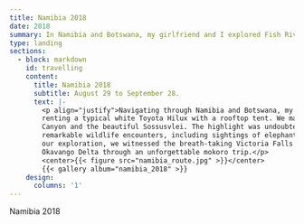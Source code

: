 ```yaml
---
title: Namibia 2018
date: 2018
summary: In Namibia and Botswana, my girlfriend and I explored Fish River Canyon, Sossusvlei, and Etosha National Park, marveled at Victoria Falls, and enjoyed a mokoro trip in the Okavango Delta.
type: landing
sections:
  - block: markdown
    id: travelling
    content:
      title: Namibia 2018
      subtitle: August 29 to September 28.
      text: |-
        <p align="justify">Navigating through Namibia and Botswana, my girlfriend and I kicked off our journey in Windhoek, 
        renting a typical white Toyota Hilux with a rooftop tent. We made stops at the stunning landscapes of Fish River 
        Canyon and the beautiful Sossusvlei. The highlight was undoubtedly Etosha National Park, where we were treated to 
        remarkable wildlife encounters, including sightings of elephants, rhinos, giraffes, leopards, and lions. Continuing 
        our exploration, we witnessed the breath-taking Victoria Falls before delving into the peaceful ambience of the 
        Okavango Delta through an unforgettable mokoro trip.</p>
        <center>{{< figure src="namibia_route.jpg" >}}</center>
        {{< gallery album="namibia_2018" >}}
    design:
      columns: '1'
---
```

Namibia 2018
